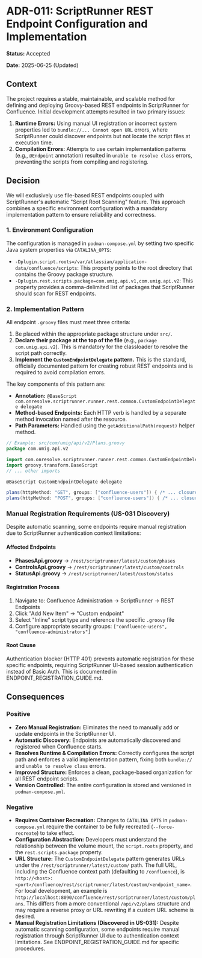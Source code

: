 # ADR-011: ScriptRunner REST Endpoint Configuration and Implementation

**Status:** Accepted

**Date:** 2025-06-25 (Updated)

## Context

The project requires a stable, maintainable, and scalable method for defining and deploying Groovy-based REST endpoints in ScriptRunner for Confluence. Initial development attempts resulted in two primary issues:

1. **Runtime Errors:** Using manual UI registration or incorrect system properties led to `bundle://... Cannot open URL` errors, where ScriptRunner could discover endpoints but not locate the script files at execution time.
2. **Compilation Errors:** Attempts to use certain implementation patterns (e.g., `@Endpoint` annotation) resulted in `unable to resolve class` errors, preventing the scripts from compiling and registering.

## Decision

We will exclusively use file-based REST endpoints coupled with ScriptRunner's automatic "Script Root Scanning" feature. This approach combines a specific environment configuration with a mandatory implementation pattern to ensure reliability and correctness.

### 1. Environment Configuration

The configuration is managed in `podman-compose.yml` by setting two specific Java system properties via `CATALINA_OPTS`:

- `-Dplugin.script.roots=/var/atlassian/application-data/confluence/scripts`: This property points to the root directory that contains the Groovy package structure.
- `-Dplugin.rest.scripts.package=com.umig.api.v1,com.umig.api.v2`: This property provides a comma-delimited list of packages that ScriptRunner should scan for REST endpoints.

### 2. Implementation Pattern

All endpoint `.groovy` files must meet three criteria:

1. Be placed within the appropriate package structure under `src/`.
2. **Declare their package at the top of the file** (e.g., `package com.umig.api.v2`). This is mandatory for the classloader to resolve the script path correctly.
3. **Implement the `CustomEndpointDelegate` pattern.** This is the standard, officially documented pattern for creating robust REST endpoints and is required to avoid compilation errors.

The key components of this pattern are:

- **Annotation:** `@BaseScript com.onresolve.scriptrunner.runner.rest.common.CustomEndpointDelegate delegate`
- **Method-based Endpoints:** Each HTTP verb is handled by a separate method invocation named after the resource.
- **Path Parameters:** Handled using the `getAdditionalPath(request)` helper method.

```groovy
// Example: src/com/umig/api/v2/Plans.groovy
package com.umig.api.v2

import com.onresolve.scriptrunner.runner.rest.common.CustomEndpointDelegate
import groovy.transform.BaseScript
// ... other imports

@BaseScript CustomEndpointDelegate delegate

plans(httpMethod: "GET", groups: ["confluence-users"]) { /* ... closure body ... */ }
plans(httpMethod: "POST", groups: ["confluence-users"]) { /* ... closure body ... */ }
```

### Manual Registration Requirements (US-031 Discovery)

Despite automatic scanning, some endpoints require manual registration due to ScriptRunner authentication context limitations:

#### Affected Endpoints

- **PhasesApi.groovy** → `/rest/scriptrunner/latest/custom/phases`
- **ControlsApi.groovy** → `/rest/scriptrunner/latest/custom/controls`
- **StatusApi.groovy** → `/rest/scriptrunner/latest/custom/status`

#### Registration Process

1. Navigate to: Confluence Administration → ScriptRunner → REST Endpoints
2. Click "Add New Item" → "Custom endpoint"
3. Select "Inline" script type and reference the specific `.groovy` file
4. Configure appropriate security groups: `["confluence-users", "confluence-administrators"]`

#### Root Cause

Authentication blocker (HTTP 401) prevents automatic registration for these specific endpoints, requiring ScriptRunner UI-based session authentication instead of Basic Auth. This is documented in ENDPOINT_REGISTRATION_GUIDE.md.

## Consequences

### Positive

- **Zero Manual Registration:** Eliminates the need to manually add or update endpoints in the ScriptRunner UI.
- **Automatic Discovery:** Endpoints are automatically discovered and registered when Confluence starts.
- **Resolves Runtime & Compilation Errors:** Correctly configures the script path and enforces a valid implementation pattern, fixing both `bundle://` and `unable to resolve class` errors.
- **Improved Structure:** Enforces a clean, package-based organization for all REST endpoint scripts.
- **Version Controlled:** The entire configuration is stored and versioned in `podman-compose.yml`.

### Negative

- **Requires Container Recreation:** Changes to `CATALINA_OPTS` in `podman-compose.yml` require the container to be fully recreated (`--force-recreate`) to take effect.
- **Configuration Abstraction:** Developers must understand the relationship between the volume mount, the `script.roots` property, and the `rest.scripts.package` property.
- **URL Structure:** The `CustomEndpointDelegate` pattern generates URLs under the `/rest/scriptrunner/latest/custom/` path. The full URL, including the Confluence context path (defaulting to `/confluence`), is `http://<host>:<port>/confluence/rest/scriptrunner/latest/custom/<endpoint_name>`. For local development, an example is `http://localhost:8090/confluence/rest/scriptrunner/latest/custom/plans`. This differs from a more conventional `/api/v2/plans` structure and may require a reverse proxy or URL rewriting if a custom URL scheme is desired.
- **Manual Registration Limitations (Discovered in US-031):** Despite automatic scanning configuration, some endpoints require manual registration through ScriptRunner UI due to authentication context limitations. See ENDPOINT_REGISTRATION_GUIDE.md for specific procedures.
